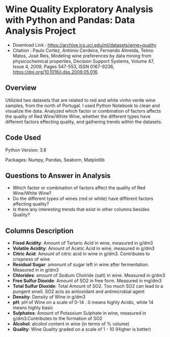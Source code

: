 # Wine Quality Exploratory Analysis with Python and Pandas: Data Analysis Project
- Download Link : https://archive.ics.uci.edu/ml/datasets/wine+quality
- Citation : Paulo Cortez, António Cerdeira, Fernando Almeida, Telmo Matos, José Reis, Modeling wine preferences by data mining from physicochemical properties, Decision Support Systems, Volume 47, Issue 4, 2009, Pages 547-553, ISSN 0167-9236, https://doi.org/10.1016/j.dss.2009.05.016.
## Overview
Utilizied two datasets that are related to red and white vinho verde wine samples, from the north of Portugal. I used Python Notebook to clean and visualize the data. Analyzed which factor or combination of factors affects the quality of Red Wine/White Wine, whether the different types have different factors effecting quality, and gathering trends within the datasets.

## Code Used
Python Version: 3.8

Packages: Numpy, Pandas, Seaborn, Matplotlib

 ## Questions to Answer in Analysis
- Which factor or combination of factors affect the quality of Red Wine/White Wine?
- Do the different types of wines (red or white) have different factors affecting quality?
- Is there any interesting trends that exist in other columns besides Quality?

## Columns Description
- **Fixed Acidity**: Amount of Tartaric Acid in wine, measured in g/dm3
- **Volatile Acidity**: Amount of Acetic Acid in wine, measured in g/dm3
- **Citric Acid**: Amount of citric acid in wine in g/dm3. Contributes to crispness of wine
- **Residual Sugar**: amonunt of sugar left in wine after fermentation. Measured in in g/dm3
- **Chlorides**: amount of Sodium Cholride (salt) in wine. Measured in g/dm3
- **Free Sulfur Dioxide**: Amount of SO2 in free form. Measured in mg/dm3
- **Total Sulfur Dioxide**: Total Amount of SO2. Too much SO2 can lead to a pungent smell. SO2 acts as antioxidant and antimicrobial agent
- **Density**: Density of Wine in g/dm3
- **pH**: pH of Wine on a scale of 0-14 . 0 means highly Acidic, while 14 means highly basic
- **Sulphates**: Amount of Potassium Sulphate in wine, measured in g/dm3.Contributes to the formation of SO2
- **Alcohol**: alcohol content in wine (in terms of % volume)
- **Quality**: Wine Quality graded on a scale of 1 - 10 (Higher is better)
